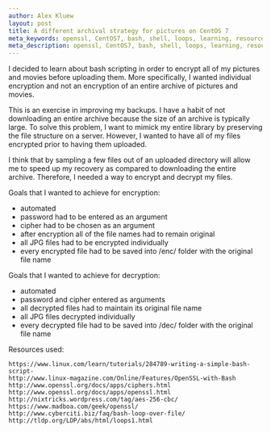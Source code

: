 ```yaml
---
author: Alex Kluew
layout: post
title: A different archival strategy for pictures on CentOS 7
meta_keywords: openssl, CentOS7, bash, shell, loops, learning, resources, ideas, guide, noob
meta_description: openssl, CentOS7, bash, shell, loops, learning, resources, guide, noob
---
```


I decided to learn about bash scripting in order to encrypt all of my pictures and movies before uploading them. More specifically, I wanted individual encryption and not an encryption of an entire archive of pictures and movies.

This is an exercise in improving my backups. I have a habit of not downloading an entire archive because the size of an archive is typically large. To solve this problem, I want to mimick my entire library by preserving the file structure on a server. However, I wanted to have all of my files encrypted prior to having them uploaded.

I think that by sampling a few files out of an uploaded directory will allow me to speed up my recovery as compared to downloading the entire archive. Therefore, I needed a way to encrypt and decrypt my files.

Goals that I wanted to achieve for encryption:

- automated
- password had to be entered as an argument
- cipher had to be chosen as an argument
- after encryption all of the file names had to remain original
- all JPG files had to be encrypted individually
- every encrypted file had to be saved into /enc/ folder with the original file name

Goals that I wanted to achieve for decryption:

- automated
- password and cipher entered as arguments
- all decrypted files had to maintain its original file name
- all JPG files decrypted individually
- every decrypted file had to be saved into /dec/ folder with the original file name

Resources used:

	https://www.linux.com/learn/tutorials/284789-writing-a-simple-bash-script-
	http://www.linux-magazine.com/Online/Features/OpenSSL-with-Bash
	http://www.openssl.org/docs/apps/ciphers.html
	http://www.openssl.org/docs/apps/openssl.html
	http://nixtricks.wordpress.com/tag/aes-256-cbc/
	https://www.madboa.com/geek/openssl/
	http://www.cyberciti.biz/faq/bash-loop-over-file/
	http://tldp.org/LDP/abs/html/loops1.html

